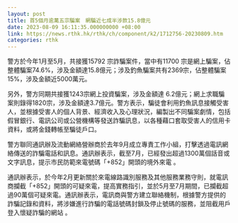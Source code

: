 ```yaml
---
layout: post
title: 首5個月逾萬五宗騙案　網騙近七成半涉款15.8億元
date: 2023-08-09 16:11:35.000000000 +08:00
link: https://news.rthk.hk/rthk/ch/component/k2/1712756-20230809.htm
categories: rthk
---
```


警方於今年1月至5月，共接獲15792 宗詐騙案件，當中有11700 宗是網上騙案，佔整體騙案74.6%，涉及金額達15.8億元；涉及釣魚騙案共有2369宗，佔整體騙案15%，涉及金額近5000萬元。

另外，警方同期共接獲1243宗網上投資騙案，涉及金額達 6.2億元；網上求職騙案則錄得1820宗，涉及金額達3.7億元。警方表示，騙徒會利用釣魚訊息接觸受害人，並根據受害人的個人背景、經濟收入及心理狀況，編製出不同騙案劇情，包括假冒銀行、電訊公司或公營機構等發送詐騙訊息，以各種藉口套取受害人的信用卡資料，或將金錢轉帳至騙徒戶口。

警方聯同通訊辦及流動網絡營辦商於去年9月成立專責工作小組，打擊透過電訊網絡傳送的詐騙電話和訊息。通訊辦表示，截至7月，已經發出超過1300萬個話音或文字訊息，提示市民防範來電號碼「+852」開頭的境外來電 。

通訊辦表示，於今年2月更新關於來電線路識別服務及其他服務業務守則，就電訊商攔截「+852」開頭的可疑來電，提高實務指引，並於5月至7月期間，已攔截超過90萬個可疑來電。通訊辦表示，電訊商與警方建立聯絡機制，根據警方提供的詐騙記錄和資料，將涉嫌進行詐騙的電話號碼封鎖及停止號碼的服務，並阻截用戶登入懷疑詐騙的網站 。
